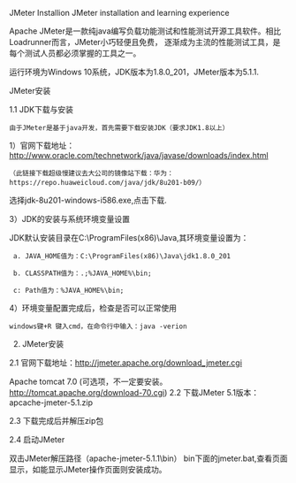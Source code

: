 JMeter Installion
JMeter installation and learning experience

Apache JMeter是一款纯java编写负载功能测试和性能测试开源工具软件。相比Loadrunner而言，JMeter小巧轻便且免费， 逐渐成为主流的性能测试工具，是每个测试人员都必须掌握的工具之一。

运行环境为Windows 10系统，JDK版本为1.8.0_201，JMeter版本为5.1.1.

JMeter安装

1.1 JDK下载与安装

    由于JMeter是基于java开发，首先需要下载安装JDK（要求JDK1.8以上）
    
1）官网下载地址：http://www.oracle.com/technetwork/java/javase/downloads/index.html

    （此链接下载超级慢建议去大公司的镜像站下载：华为：https://repo.huaweicloud.com/java/jdk/8u201-b09/）
选择jdk-8u201-windows-i586.exe,点击下载.

3）JDK的安装与系统环境变量设置

JDK默认安装目录在C:\ProgramFiles(x86)\Java,其环境变量设置为：
     
     a. JAVA_HOME值为：C:\ProgramFiles(x86)\Java\jdk1.8.0_201
     
     b. CLASSPATH值为：.;%JAVA_HOME%\bin;
     
     c: Path值为：%JAVA_HOME%\bin;
     
4）环境变量配置完成后，检查是否可以正常使用

    windows键+R 键入cmd，在命令行中输入：java -verion

2. JMeter安装

2.1 官网下载地址：http://jmeter.apache.org/download_jmeter.cgi

 Apache tomcat 7.0 (可选项，不一定要安装。 http://tomcat.apache.org/download-70.cgi)
2.2 下载JMeter 5.1版本：apcache-jmeter-5.1.zip

2.3 下载完成后并解压zip包

2.4 启动JMeter

双击JMeter解压路径（apache-jmeter-5.1.1\bin） bin下面的jmeter.bat,查看页面显示，如能显示JMeter操作页面则安装成功。
